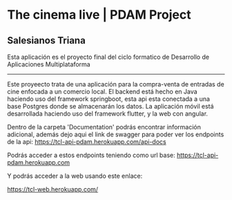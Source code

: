 # The cinema live | PDAM Project
## Salesianos Triana
Esta aplicación es el proyecto final del ciclo formatico de Desarrollo de Aplicaciones Multiplataforma
___
Este proyeecto trata de una aplicación para la compra-venta de entradas de cine enfocada a un comercio local.
El backend está hecho en Java haciendo uso del framework springboot, esta api esta conectada a una base Postgres donde se almacenarán los datos.
La aplicación móvil está desarrollada haciendo uso del framework flutter, y la web con angular.

Dentro de la carpeta 'Documentation' podrás encontrar información adicional, además dejo aqui el link de swagger para poder ver los endpoints de la api:
https://tcl-api-pdam.herokuapp.com/api-docs

Podrás acceder a estos endpoints teniendo como url base: 
https://tcl-api-pdam.herokuapp.com

Y podrás acceder a la web usando este enlace:

https://tcl-web.herokuapp.com/
